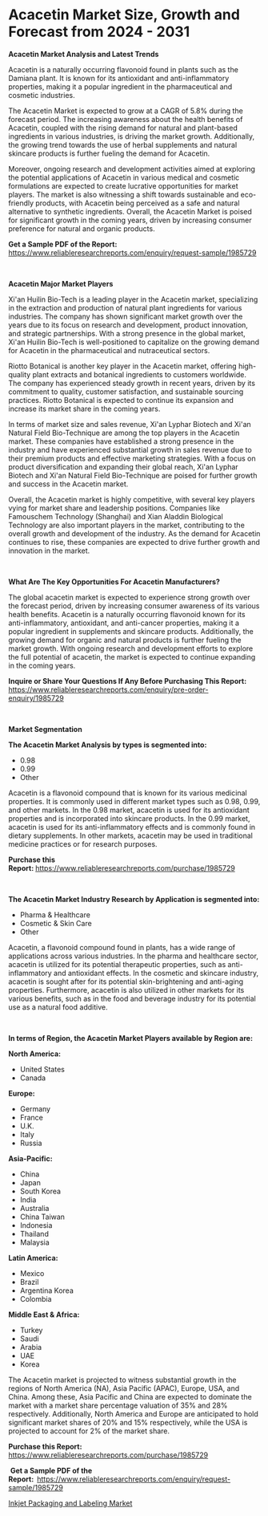 <p><h1>Acacetin Market Size, Growth and Forecast from 2024 - 2031</h1></p><p><strong>Acacetin Market Analysis and Latest Trends</strong></p>
<p><p>Acacetin is a naturally occurring flavonoid found in plants such as the Damiana plant. It is known for its antioxidant and anti-inflammatory properties, making it a popular ingredient in the pharmaceutical and cosmetic industries.</p><p>The Acacetin Market is expected to grow at a CAGR of 5.8% during the forecast period. The increasing awareness about the health benefits of Acacetin, coupled with the rising demand for natural and plant-based ingredients in various industries, is driving the market growth. Additionally, the growing trend towards the use of herbal supplements and natural skincare products is further fueling the demand for Acacetin.</p><p>Moreover, ongoing research and development activities aimed at exploring the potential applications of Acacetin in various medical and cosmetic formulations are expected to create lucrative opportunities for market players. The market is also witnessing a shift towards sustainable and eco-friendly products, with Acacetin being perceived as a safe and natural alternative to synthetic ingredients. Overall, the Acacetin Market is poised for significant growth in the coming years, driven by increasing consumer preference for natural and organic products.</p></p>
<p><strong>Get a Sample PDF of the Report:&nbsp;</strong> <a href="https://www.reliableresearchreports.com/enquiry/request-sample/1985729">https://www.reliableresearchreports.com/enquiry/request-sample/1985729</a></p>
<p>&nbsp;</p>
<p><strong>Acacetin Major Market Players</strong></p>
<p><p>Xi'an Huilin Bio-Tech is a leading player in the Acacetin market, specializing in the extraction and production of natural plant ingredients for various industries. The company has shown significant market growth over the years due to its focus on research and development, product innovation, and strategic partnerships. With a strong presence in the global market, Xi'an Huilin Bio-Tech is well-positioned to capitalize on the growing demand for Acacetin in the pharmaceutical and nutraceutical sectors.</p><p>Riotto Botanical is another key player in the Acacetin market, offering high-quality plant extracts and botanical ingredients to customers worldwide. The company has experienced steady growth in recent years, driven by its commitment to quality, customer satisfaction, and sustainable sourcing practices. Riotto Botanical is expected to continue its expansion and increase its market share in the coming years.</p><p>In terms of market size and sales revenue, Xi'an Lyphar Biotech and Xi'an Natural Field Bio-Technique are among the top players in the Acacetin market. These companies have established a strong presence in the industry and have experienced substantial growth in sales revenue due to their premium products and effective marketing strategies. With a focus on product diversification and expanding their global reach, Xi'an Lyphar Biotech and Xi'an Natural Field Bio-Technique are poised for further growth and success in the Acacetin market.</p><p>Overall, the Acacetin market is highly competitive, with several key players vying for market share and leadership positions. Companies like Famouschem Technology (Shanghai) and Xian Aladdin Biological Technology are also important players in the market, contributing to the overall growth and development of the industry. As the demand for Acacetin continues to rise, these companies are expected to drive further growth and innovation in the market.</p></p>
<p>&nbsp;</p>
<p><strong>What Are The Key Opportunities For Acacetin Manufacturers?</strong></p>
<p><p>The global acacetin market is expected to experience strong growth over the forecast period, driven by increasing consumer awareness of its various health benefits. Acacetin is a naturally occurring flavonoid known for its anti-inflammatory, antioxidant, and anti-cancer properties, making it a popular ingredient in supplements and skincare products. Additionally, the growing demand for organic and natural products is further fueling the market growth. With ongoing research and development efforts to explore the full potential of acacetin, the market is expected to continue expanding in the coming years.</p></p>
<p><strong>Inquire or Share Your Questions If Any Before Purchasing This Report:</strong> <a href="https://www.reliableresearchreports.com/enquiry/pre-order-enquiry/1985729">https://www.reliableresearchreports.com/enquiry/pre-order-enquiry/1985729</a></p>
<p>&nbsp;</p>
<p><strong>Market Segmentation</strong></p>
<p><strong>The Acacetin Market Analysis by types is segmented into:</strong></p>
<p><ul><li>0.98</li><li>0.99</li><li>Other</li></ul></p>
<p><p>Acacetin is a flavonoid compound that is known for its various medicinal properties. It is commonly used in different market types such as 0.98, 0.99, and other markets. In the 0.98 market, acacetin is used for its antioxidant properties and is incorporated into skincare products. In the 0.99 market, acacetin is used for its anti-inflammatory effects and is commonly found in dietary supplements. In other markets, acacetin may be used in traditional medicine practices or for research purposes.</p></p>
<p><strong>Purchase this Report:&nbsp;</strong><a href="https://www.reliableresearchreports.com/purchase/1985729">https://www.reliableresearchreports.com/purchase/1985729</a></p>
<p>&nbsp;</p>
<p><strong>The Acacetin Market Industry Research by Application is segmented into:</strong></p>
<p><ul><li>Pharma & Healthcare</li><li>Cosmetic & Skin Care</li><li>Other</li></ul></p>
<p><p>Acacetin, a flavonoid compound found in plants, has a wide range of applications across various industries. In the pharma and healthcare sector, acacetin is utilized for its potential therapeutic properties, such as anti-inflammatory and antioxidant effects. In the cosmetic and skincare industry, acacetin is sought after for its potential skin-brightening and anti-aging properties. Furthermore, acacetin is also utilized in other markets for its various benefits, such as in the food and beverage industry for its potential use as a natural food additive.</p></p>
<p>&nbsp;</p>
<p><strong>In terms of Region, the Acacetin Market Players available by Region are:</strong></p>
<p>
    <p> <strong> North America: </strong>
        <ul>
            <li>United States</li>
            <li>Canada</li>
        </ul>
        </p> 
    <p> <strong> Europe: </strong>
        <ul>
            <li>Germany</li>
            <li>France</li>
            <li>U.K.</li>
            <li>Italy</li>
            <li>Russia</li>
        </ul>
        </p> 
    <p> <strong> Asia-Pacific: </strong>
        <ul>
            <li>China</li>
            <li>Japan</li>
            <li>South Korea</li>
            <li>India</li>
            <li>Australia</li>
            <li>China Taiwan</li>
            <li>Indonesia</li>
            <li>Thailand</li>
            <li>Malaysia</li>
        </ul>
        </p> 
    <p> <strong> Latin America: </strong>
        <ul>
            <li>Mexico</li>
            <li>Brazil</li>
            <li>Argentina Korea</li>
            <li>Colombia</li>
        </ul>
        </p> 
    <p> <strong> Middle East & Africa: </strong>
        <ul>
            <li>Turkey</li>
            <li>Saudi</li>
            <li>Arabia</li>
            <li>UAE</li>
            <li>Korea</li>
        </ul>
    </p>
    </p>
<p><p>The Acacetin market is projected to witness substantial growth in the regions of North America (NA), Asia Pacific (APAC), Europe, USA, and China. Among these, Asia Pacific and China are expected to dominate the market with a market share percentage valuation of 35% and 28% respectively. Additionally, North America and Europe are anticipated to hold significant market shares of 20% and 15% respectively, while the USA is projected to account for 2% of the market share.</p></p>
<p><strong>Purchase this Report: </strong><a href="https://www.reliableresearchreports.com/purchase/1985729">https://www.reliableresearchreports.com/purchase/1985729</a></p>
<p>&nbsp;<strong>Get a Sample PDF of the Report:&nbsp;&nbsp;</strong><a href="https://www.reliableresearchreports.com/enquiry/request-sample/1985729">https://www.reliableresearchreports.com/enquiry/request-sample/1985729</a></p>
<p><strong></strong></p>
<p><p><a href="https://meowing-lemming-dd3.notion.site/Inkjet-Packaging-and-Labeling-Market-Size-Share-Trends-Analysis-Report-By-Material-By-Type-By-E-3377d9a657954ae285b5c67cc18c26e0">Inkjet Packaging and Labeling Market</a></p></p>